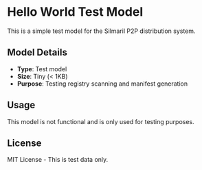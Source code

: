 # Hello World Test Model

This is a simple test model for the Silmaril P2P distribution system.

## Model Details

- **Type**: Test model
- **Size**: Tiny (< 1KB)
- **Purpose**: Testing registry scanning and manifest generation

## Usage

This model is not functional and is only used for testing purposes.

## License

MIT License - This is test data only.